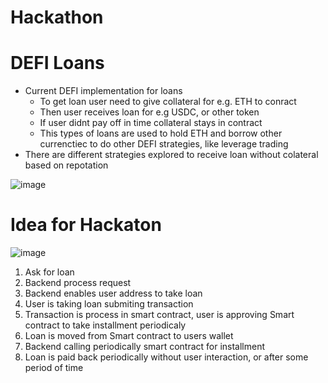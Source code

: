 # Hackathon #

# DEFI Loans #

* Current DEFI implementation for loans
  * To get loan user need to give collateral for e.g. ETH to conract
  * Then user receives loan for e.g USDC, or other token
  * If user didnt pay off in time collateral stays in contract
  * This types of loans are used to hold ETH and borrow other currenctiec to do other DEFI strategies, like leverage trading 
* There are different strategies explored to receive loan without colateral based on repotation

![image](https://user-images.githubusercontent.com/38141864/152008212-3d2fd765-e9ce-49c1-98b8-ae47d7d2efb9.png)

# Idea for Hackaton #

![image](https://user-images.githubusercontent.com/38141864/152011078-4fc12215-d380-4cd6-a88e-f48877bd14a7.png)


1. Ask for loan
2. Backend process request
3. Backend enables user address to take loan
4. User is taking loan submiting transaction
5. Transaction is process in smart contract, user is approving Smart contract to take installment periodicaly
6. Loan is moved from Smart contract to users wallet
7. Backend calling periodically smart contract for installment
8. Loan is paid back periodically without user interaction, or after some period of time

